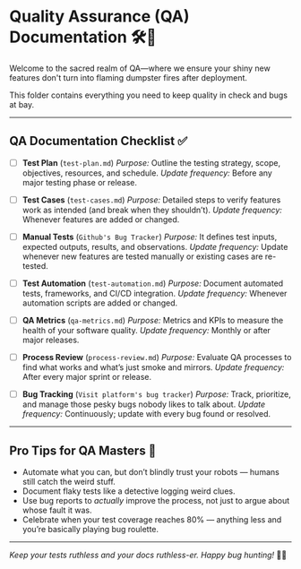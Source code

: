 <!--
START OF qa/README.md

Purpose:
Serve as the central guide for Quality Assurance (QA) documentation, processes, and standards for the project.

Update Frequency:
Review quarterly or after any major release, bug surge, or process change.

Location: docs/qa/README.md
-->

# Quality Assurance (QA) Documentation 🛠️🐛

Welcome to the sacred realm of QA—where we ensure your shiny new features don't turn into flaming dumpster fires after deployment.

This folder contains everything you need to keep quality in check and bugs at bay.

---

## QA Documentation Checklist ✅

- [ ] **Test Plan** (`test-plan.md`)
  _Purpose:_ Outline the testing strategy, scope, objectives, resources, and schedule.
  _Update frequency:_ Before any major testing phase or release.

- [ ] **Test Cases** (`test-cases.md`)
  _Purpose:_ Detailed steps to verify features work as intended (and break when they shouldn’t).
  _Update frequency:_ Whenever features are added or changed.

- [ ] **Manual Tests** (`Github's Bug Tracker`)
  _Purpose:_ It defines test inputs, expected outputs, results, and observations.
  _Update frequency:_ Update whenever new features are tested manually or existing cases are re-tested.

- [ ] **Test Automation** (`test-automation.md`)
  _Purpose:_ Document automated tests, frameworks, and CI/CD integration.
  _Update frequency:_ Whenever automation scripts are added or changed.

- [ ] **QA Metrics** (`qa-metrics.md`)
  _Purpose:_ Metrics and KPIs to measure the health of your software quality.
  _Update frequency:_ Monthly or after major releases.

- [ ] **Process Review** (`process-review.md`)
  _Purpose:_ Evaluate QA processes to find what works and what’s just smoke and mirrors.
  _Update frequency:_ After every major sprint or release.

- [ ] **Bug Tracking** (`Visit platform's bug tracker`)
  _Purpose:_ Track, prioritize, and manage those pesky bugs nobody likes to talk about.
  _Update frequency:_ Continuously; update with every bug found or resolved.

---

## Pro Tips for QA Masters 🎯

- Automate what you can, but don’t blindly trust your robots — humans still catch the weird stuff.
- Document flaky tests like a detective logging weird clues.
- Use bug reports to *actually* improve the process, not just to argue about whose fault it was.
- Celebrate when your test coverage reaches 80% — anything less and you’re basically playing bug roulette.

---

*Keep your tests ruthless and your docs ruthless-er. Happy bug hunting!* 🐞🔫

<!-- END OF qa/README.md -->
